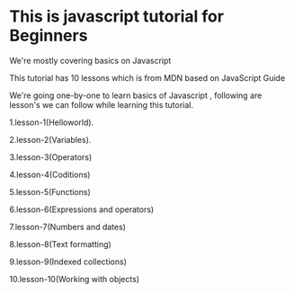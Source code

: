 # This is javascript tutorial for Beginners



We're mostly covering basics on Javascript

This tutorial has 10 lessons which is from MDN based on JavaScript Guide

We're going one-by-one to learn basics of Javascript , following are lesson's we can follow while learning this tutorial.

1.lesson-1(Helloworld).

2.lesson-2(Variables).

3.lesson-3(Operators)

4.lesson-4(Coditions)

5.lesson-5(Functions)

6.lesson-6(Expressions and operators)

7.lesson-7(Numbers and dates)

8.lesson-8(Text formatting)

9.lesson-9(Indexed collections)

10.lesson-10(Working with objects)
